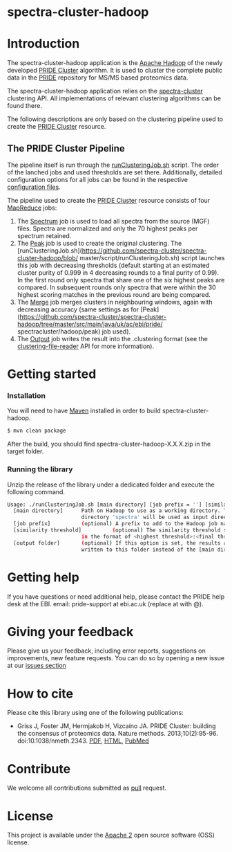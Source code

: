# spectra-cluster-hadoop

# Introduction
The spectra-cluster-hadoop application is the [Apache Hadoop](http://hadoop.apache.org/) of the newly developed [PRIDE Cluster](https://www.ebi.ac.uk/pride/cluster) algorithm. It is used to cluster the complete public data in the [PRIDE](https://www.ebi.ac.uk/pride) repository for MS/MS based proteomics data.

The spectra-cluster-hadoop application relies on the [spectra-cluster](https://github.com/spectra-cluster/spectra-cluster) clustering API. All implementations of relevant clustering algorithms can be found there.

The following descriptions are only based on the clustering pipeline used to create the [PRIDE Cluster](https://www.ebi.ac.uk/pride/cluster) resource.

## The PRIDE Cluster Pipeline
The pipeline itself is run through the [runClusteringJob.sh](https://github.com/spectra-cluster/spectra-cluster-hadoop/blob/master/script/runClusteringJob.sh) script. The order of the lanched jobs and used thresholds are set there. Additionally, detailed configuration options for all jobs can be found in the respective [configuration files](https://github.com/spectra-cluster/spectra-cluster-hadoop/tree/master/conf/job).

The pipeline used to create the [PRIDE Cluster](https://www.ebi.ac.uk/pride/cluster) resource consists of four [MapReduce](https://hadoop.apache.org/docs/r1.2.1/mapred_tutorial.html) jobs:

1. The [Spectrum](https://github.com/spectra-cluster/spectra-cluster-hadoop/tree/master/src/main/java/uk/ac/ebi/pride/spectracluster/hadoop/spectrum) job is used to load all spectra from the source (MGF) files. Spectra are normalized and only the 70 highest peaks per spectrum retained.
2. The [Peak](https://github.com/spectra-cluster/spectra-cluster-hadoop/tree/master/src/main/java/uk/ac/ebi/pride/spectracluster/hadoop/peak) job is used to create the original clustering. The [runClusteringJob.sh](https://github.com/spectra-cluster/spectra-cluster-hadoop/blob/  master/script/runClusteringJob.sh) script launches this job with decreasing thresholds (default starting at an estimated cluster purity of 0.999 in 4 decreasing rounds to a final purity of 0.99). In the first round only spectra that share one of the six highest peaks are compared. In subsequent rounds only spectra that were within the 30 highest scoring matches in the previous round are being compared.
3. The [Merge](https://github.com/spectra-cluster/spectra-cluster-hadoop/tree/master/src/main/java/uk/ac/ebi/pride/spectracluster/hadoop/merge) job merges clusters in neighbouring windows, again with decreasing accuracy (same settings as for [Peak](https://github.com/spectra-cluster/spectra-cluster-hadoop/tree/master/src/main/java/uk/ac/ebi/pride/            spectracluster/hadoop/peak) job used).
4. The [Output](https://github.com/spectra-cluster/spectra-cluster-hadoop/tree/master/src/main/java/uk/ac/ebi/pride/spectracluster/hadoop/output) job writes the result into the .clustering format (see the [clustering-file-reader](https://github.com/spectra-cluster/clustering-file-reader) API for more information).

# Getting started

### Installation
You will need to have [Maven](http://maven.apache.org/) installed in order to build spectra-cluster-hadoop.

```bash
$ mvn clean package
```
After the build, you should find spectra-cluster-hadoop-X.X.X.zip in the target folder.

### Running the library

Unzip the release of the library under a dedicated folder and execute the following command.

```bash
Usage: ./runClusteringJob.sh [main directory] [job prefix = ''] [similarity threshold settings = 0.999:0.99:4] [output folder = main directory]
  [main directory]      Path on Hadoop to use as a working directory. The sub-
                        directory 'spectra' will be used as input directory
  [job prefix]          (optional) A prefix to add to the Hadoop job names.
  [similarity threshold]          (optional) The similarity threshold settings,
                        in the format of <highest threshold>:<final threshold>:<number of steps>
  [output folder]       (optional) If this option is set, the results are
                        written to this folder instead of the [main directory]
```

# Getting help
If you have questions or need additional help, please contact the PRIDE help desk at the EBI.
email: pride-support at ebi.ac.uk (replace at with @).

# Giving your feedback
Please give us your feedback, including error reports, suggestions on improvements, new feature requests. You can do so by opening a new issue at our [issues section](https://github.com/spectra-cluster/spectra-cluster-hadoop/issues)

# How to cite
Please cite this library using one of the following publications:
- Griss J, Foster JM, Hermjakob H, Vizcaíno JA. PRIDE Cluster: building the consensus of proteomics data. Nature methods. 2013;10(2):95-96. doi:10.1038/nmeth.2343. [PDF](http://www.nature.com/nmeth/journal/v10/n2/pdf/nmeth.2343.pdf),  [HTML](http://www.nature.com/nmeth/journal/v10/n2/full/nmeth.2343.html),  [PubMed](http://www.ncbi.nlm.nih.gov/pmc/articles/PMC3667236/)

# Contribute
We welcome all contributions submitted as [pull](https://help.github.com/articles/using-pull-requests/) request.

# License
This project is available under the [Apache 2](http://www.apache.org/licenses/LICENSE-2.0.html) open source software (OSS) license.
